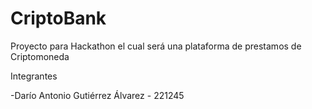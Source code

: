 # CriptoBank
Proyecto para Hackathon el cual será una plataforma de prestamos de Criptomoneda

Integrantes

-Darío Antonio Gutiérrez Álvarez - 221245